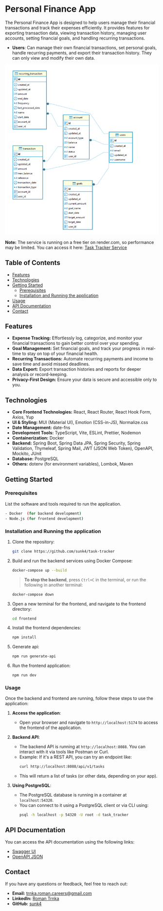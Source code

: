 # Personal Finance App

The Personal Finance App is designed to help users manage their financial transactions and track their expenses efficiently. It provides features for exporting transaction data, viewing transaction history, managing user accounts, setting financial goals, and handling recurring transactions.

- **Users**: Can manage their own financial transactions, set personal goals, handle recurring payments, and export their transaction history. They can only view and modify their own data.

![PostgreSQL Schema Diagram](finance-app-schema.png)

**Note:** The service is running on a free tier on render.com, so performance may be limited. You can access it here: [Task Tracker Service](https://task-tracker-w7g0.onrender.com/projects)

## Table of Contents

- [Features](#features)
- [Technologies](#technologies)
- [Getting Started](#getting-started)
  - [Prerequisites](#prerequisites)
  - [Installation and Running the application](#installation-and-running-the-application)
- [Usage](#usage)
- [API Documentation](#api-documentation)
- [Contact](#contact)

## Features

- **Expense Tracking:** Effortlessly log, categorize, and monitor your financial transactions to gain better control over your spending.
- **Goal Management:** Set financial goals, and track your progress in real-time to stay on top of your financial health.
- **Recurring Transactions:** Automate recurring payments and income to save time and avoid missed deadlines.
- **Data Export:** Export transaction histories and reports for deeper analysis or record-keeping.
- **Privacy-First Design:** Ensure your data is secure and accessible only to you.

## Technologies

- **Core Frontend Technologies:** React, React Router, React Hook Form, Axios, Yup
- **UI & Styling:** MUI (Material UI), Emotion (CSS-in-JS), Normalize.css
- **Date Management:** date-fns
- **Development Tools:** TypeScript, Vite, ESLint, Prettier, Nodemon
- **Containerization:** Docker
- **Backend:** Spring Boot, Spring Data JPA, Spring Security, Spring Validation, Thymeleaf, Spring Mail, JWT (JSON Web Token), OpenAPI, Mockito, JUnit
- **Database:** PostgreSQL
- **Others:** dotenv (for environment variables), Lombok, Maven

## Getting Started

### Prerequisites

List the software and tools required to run the application.

```bash
- Docker  (for backend development)
- Node.js (for frontend development)
```

### Installation and Running the application

1. Clone the repository:

   ```bash
   git clone https://github.com/sunk4/task-tracker
   ```

2. Build and run the backend services using Docker Compose:

   ```bash
   docker-compose up --build
   ```

   > **To stop the backend**, press `Ctrl+C` in the terminal, or run the following in another terminal:

   ```bash
   docker-compose down
   ```

3. Open a new terminal for the frontend, and navigate to the frontend directory:

   ```bash
   cd frontend
   ```

4. Install the frontend dependencies:
   ```bash
   npm install
   ```
5. Generate api:
   ```bash
   npm run generate-api
   ```
6. Run the frontend application:
   ```bash
   npm run dev
   ```

### Usage

Once the backend and frontend are running, follow these steps to use the application:

1. **Access the application**:

   - Open your browser and navigate to `http://localhost:5174` to access the frontend of the application.

2. **Backend API**:

   - The backend API is running at `http://localhost:8088`. You can interact with it via tools like Postman or Curl.
   - Example: If it's a REST API, you can try an endpoint like:
     ```bash
     curl http://localhost:8088/api/v1/tasks
     ```
   - This will return a list of tasks (or other data, depending on your app).

3. **Using PostgreSQL**:
   - The PostgreSQL database is running in a container at `localhost:54320`.
   - You can connect to it using a PostgreSQL client or via CLI using:
     ```bash
     psql -h localhost -p 54320 -U root -d task_tracker
     ```

## API Documentation

You can access the API documentation using the following links:

- [Swagger UI](http://localhost:8088/api/v1/swagger-ui/index.html)
- [OpenAPI JSON](http://localhost:8088/api/v1/v3/api-docs)

## Contact

If you have any questions or feedback, feel free to reach out:

- **Email:** trnka.roman.careers@gmail.com
- **LinkedIn:** [Roman Trnka](https://www.linkedin.com/in/roman-trnka-938666169/)
- **GitHub:** [sunk4](https://github.com/sunk4/task-tracker)
